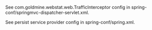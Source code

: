 See com.goldmine.webstat.web.TrafficInterceptor config in spring-conf/springmvc-dispatcher-servlet.xml.

See persist service provider config in spring-conf/spring.xml.